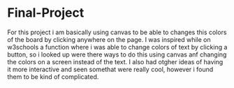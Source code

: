 # Final-Project

For this project i am basically using canvas to be able to changes this colors of the board by clicking anywhere on the page.
I was inspired while on w3schools a function where i was able to change colors of text by clicking a button, so i looked up were there ways to do this using canvas anf changing the colors on a screen instead of the text. I also had otgher ideas of having it more interactive and seen somethat were really cool, however i found them to be kind of complicated.
